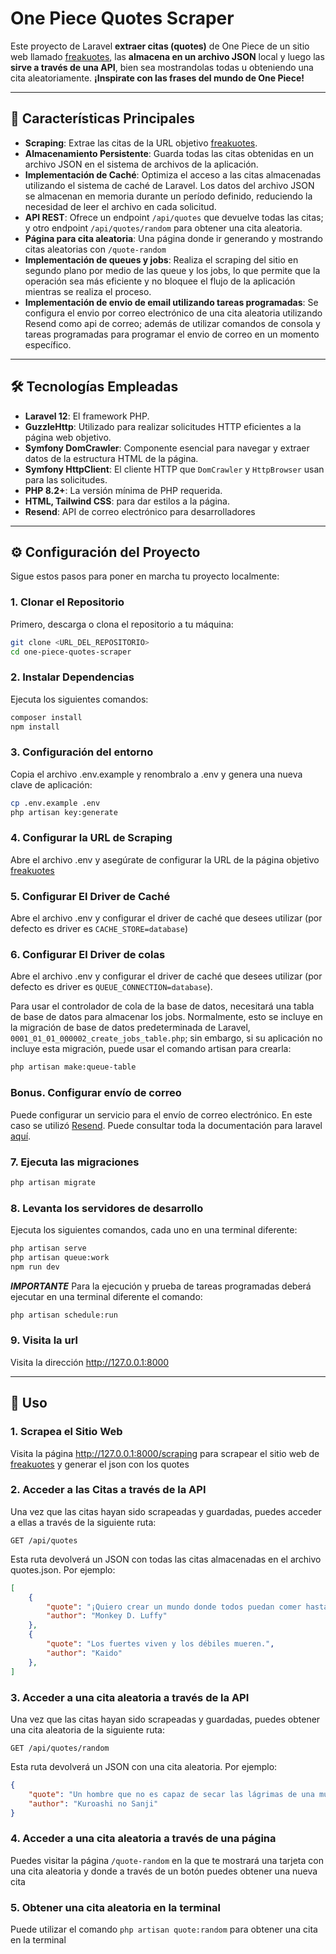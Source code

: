 # One Piece Quotes Scraper

Este proyecto de Laravel **extraer citas (quotes)** de One Piece de un sitio web llamado [freakuotes](https://freakuotes.com/frases/30/one-piece), las **almacena en un archivo JSON** local y luego las **sirve a través de una API**, bien sea mostrandolas todas u obteniendo una cita aleatoriamente. **¡Inspirate con las frases del mundo de One Piece!**

---

## 🚀 Características Principales

* **Scraping**: Extrae las citas de la URL objetivo [freakuotes](https://freakuotes.com/frases/30/one-piece).
* **Almacenamiento Persistente**: Guarda todas las citas obtenidas en un archivo JSON en el sistema de archivos de la aplicación.
* **Implementación de Caché**: Optimiza el acceso a las citas almacenadas utilizando el sistema de caché de Laravel. Los datos del archivo JSON se almacenan en memoria durante un período definido, reduciendo la necesidad de leer el archivo en cada solicitud.
* **API REST**: Ofrece un endpoint `/api/quotes` que devuelve todas las citas; y otro endpoint `/api/quotes/random` para obtener una cita aleatoria.
* **Página para cita aleatoria**: Una página donde ir generando y mostrando citas aleatorias con `/quote-random`
* **Implementación de queues y jobs**: Realiza el scraping del sitio en segundo plano por medio de las queue y los jobs, lo que permite que la operación sea más eficiente y no bloquee el flujo de la aplicación mientras se realiza el proceso.
* **Implementación de envio de email utilizando tareas programadas**: Se configura el envio por correo electrónico de una cita aleatoria utilizando Resend como api de correo; además de utilizar comandos de consola y tareas programadas para programar el envio de correo en un momento específico.
---

## 🛠️ Tecnologías Empleadas

* **Laravel 12**: El framework PHP.
* **GuzzleHttp**: Utilizado para realizar solicitudes HTTP eficientes a la página web objetivo.
* **Symfony DomCrawler**: Componente esencial para navegar y extraer datos de la estructura HTML de la página.
* **Symfony HttpClient**: El cliente HTTP que `DomCrawler` y `HttpBrowser` usan para las solicitudes.
* **PHP 8.2+**: La versión mínima de PHP requerida.
* **HTML, Tailwind CSS**: para dar estilos a la página.
* **Resend**: API de correo electrónico para desarrolladores

---

## ⚙️ Configuración del Proyecto

Sigue estos pasos para poner en marcha tu proyecto localmente:

### 1. Clonar el Repositorio

Primero, descarga o clona el repositorio a tu máquina:

```bash
git clone <URL_DEL_REPOSITORIO>
cd one-piece-quotes-scraper
```
### 2. Instalar Dependencias
Ejecuta los siguientes comandos:
```bash
composer install
npm install
```

### 3. Configuración del entorno
Copia el archivo .env.example y renombralo a .env y genera una nueva clave de aplicación:

 ```bash composer
cp .env.example .env
php artisan key:generate
```

###  4. Configurar la URL de Scraping
Abre el archivo .env y asegúrate de configurar la URL de la página objetivo [freakuotes](https://freakuotes.com/frases/30/one-piece) 

###  5. Configurar El Driver de Caché
Abre el archivo .env y configurar el driver de caché que desees utilizar (por defecto es driver es `CACHE_STORE=database`)

###  6. Configurar El Driver de colas
Abre el archivo .env y configurar el driver de caché que desees utilizar (por defecto es driver es `QUEUE_CONNECTION=database`).

Para usar el controlador de cola de la base de datos, necesitará una tabla de base de datos para almacenar los jobs. Normalmente, esto se incluye en la migración de base de datos predeterminada de Laravel, `0001_01_01_000002_create_jobs_table.php`; sin embargo, si su aplicación no incluye esta migración, puede usar el comando artisan para crearla:
```bash
php artisan make:queue-table
```
### Bonus. Configurar envío de correo
Puede configurar un servicio para el envío de correo electrónico. En este caso se utilizó [Resend](https://resend.com/). Puede consultar toda la documentación para laravel [aquí](https://resend.com/docs/send-with-laravel).


### 7. Ejecuta las migraciones
```bash
php artisan migrate
```

### 8. Levanta los servidores de desarrollo
Ejecuta los siguientes comandos, cada uno en una terminal diferente:
```bash
php artisan serve
php artisan queue:work
npm run dev
```

***IMPORTANTE*** Para la ejecución y prueba de tareas programadas deberá ejecutar en una terminal diferente el comando:
```bash
php artisan schedule:run
```

### 9. Visita la url 
Visita la dirección http://127.0.0.1:8000

---

## 🏃 Uso
### 1. Scrapea el Sitio Web
Visita la página http://127.0.0.1:8000/scraping para scrapear el sitio web de [freakuotes](https://freakuotes.com/frases/30/one-piece) y generar el json con los quotes

### 2. Acceder a las Citas a través de la API
Una vez que las citas hayan sido scrapeadas y guardadas, puedes acceder a ellas a través de la siguiente ruta:
```
GET /api/quotes
```
Esta ruta devolverá un JSON con todas las citas almacenadas en el archivo quotes.json. Por ejemplo:
```json
[
    {
        "quote": "¡Quiero crear un mundo donde todos puedan comer hasta saciarse!",
        "author": "Monkey D. Luffy"
    },
    {
        "quote": "Los fuertes viven y los débiles mueren.",
        "author": "Kaido"
    },
]
```

### 3. Acceder a una cita aleatoria a través de la API
Una vez que las citas hayan sido scrapeadas y guardadas, puedes obtener una cita aleatoria de la siguiente ruta:
```
GET /api/quotes/random
```
Esta ruta devolverá un JSON con una cita aleatoria. Por ejemplo:
```json
{
    "quote": "Un hombre que no es capaz de secar las lágrimas de una mujer no es un hombre",
    "author": "Kuroashi no Sanji"
}
```
### 4. Acceder a una cita aleatoria a través de una página
Puedes visitar la página `/quote-random` en la que te mostrará una tarjeta con una cita aleatoria y donde a través de un botón puedes obtener una nueva cita

### 5. Obtener una cita aleatoria en la terminal
Puede utilizar el comando `php artisan quote:random` para obtener una cita en la terminal